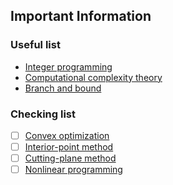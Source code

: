 ## Important Information
### Useful list
- [Integer programming](https://en.wikipedia.org/wiki/Integer_programming)
- [Computational complexity theory](https://en.wikipedia.org/wiki/Computational_complexity_theory)
- [Branch and bound](https://en.wikipedia.org/wiki/Branch_and_bound)
### Checking list
- [ ] [Convex optimization](https://en.wikipedia.org/wiki/Convex_optimization)
- [ ] [Interior-point method](https://en.wikipedia.org/wiki/Interior-point_method)
- [ ] [Cutting-plane method](https://en.wikipedia.org/wiki/Cutting-plane_method)
- [ ] [Nonlinear programming](https://en.wikipedia.org/wiki/Nonlinear_programming)
